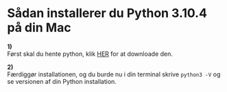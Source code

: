 # Sådan installerer du Python 3.10.4 på din Mac

**1)**  
Først skal du hente python, klik [HER](https://www.python.org/ftp/python/3.10.4/python-3.10.4-macos11.pkg) for at downloade den.  

**2)**  
Færdiggør installationen, og du burde nu i din terminal skrive `python3 -V` og se versionen af din Python installation.
